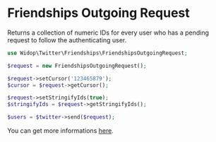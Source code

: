 # Friendships Outgoing Request

Returns a collection of numeric IDs for every user who has a pending request to follow the authenticating user.

``` php
use Widop\Twitter\Friendships\FriendshipsOutgoingRequest;

$request = new FriendshipsOutgoingRequest();

$request->setCursor('123465879');
$cursor = $request->getCursor();

$request->setStringifyIds(true);
$stringifyIds = $request->getStringifyIds();

$users = $twitter->send($request);
```

You can get more informations [here](https://dev.twitter.com/docs/api/1.1/get/friendships/outgoing).
